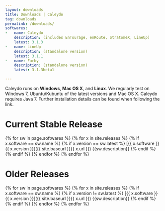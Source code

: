```yaml
---
layout: downloads
title: Downloads | Caleydo
tag: downloads
permalink: /downloads/
softwares:
-   name: Caleydo
    description: (includes EnTourage, enRoute, StratomeX, LineUp) 
    latest: 3.1.3
-   name: LineUp
    description: (standalone version)
    latest: 3.1.1
-   name: Furby
    description: (standalone version)
    latest: 3.1.3beta1

---
```


Caleydo runs on **Windows**, **Mac OS X**, and **Linux**. We regularly test on Windows 7, Ubuntu/Kubuntu of the latest versions and Mac OS X.
Caleydo requires Java 7. Further installation details can be found when following the link.

# Current Stable Release

{% for sw in page.softwares %}
{% for x in site.releases %}
{% if x.software == sw.name %}
{% if x.version == sw.latest %}
[{{ x.software }} {{ x.version }}]({{ site.baseurl }}{{ x.url }}) {{sw.description}}
{% endif %}    
{% endif %}
{% endfor %}
{% endfor %}



        

# Older Releases

{% for sw in page.softwares %}
{% for x in site.releases %}
{% if x.software == sw.name %}
{% if x.version != sw.latest %}
[{{ x.software }} {{ x.version }}]({{ site.baseurl }}{{ x.url }}) {{sw.description}}
{% endif %}    
{% endif %}
{% endfor %}
{% endfor %}